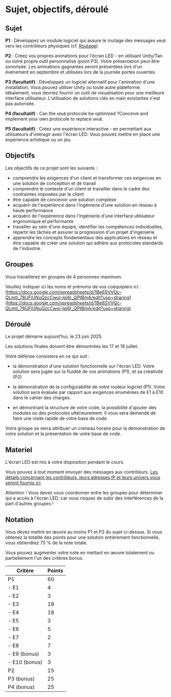 # Sujet, objectifs, déroulé

## Sujet

**P1** : Développez un module logiciel qui assure le routage des messages `eHuB` vers les contrôleurs physiques (cf. [Routage](../arch/040-routage.md))

**P2** : Créez vos propres animations pour l'écran LED - en utilisant Unity/Tan ou votre propre outil personnalisé (point P3). Votre présentation peut être sonorisée. Les animations gagnantes seront présentées lors d'un événement en septembre et utilisées lors de la journée portes ouvertes.

**P3 (facultatif)** : Développez un logiciel alternatif pour l'animation d'une installation. Vous pouvez utiliser Unity ou toute autre plateforme. Idéalement, vous devriez fournir un outil de visualisation pour une meilleure interface utilisateur. L'utilisation de solutions clés en main existantes n'est pas autorisée. 

**P4 (facultatif)** : Can the `eHuB` protocole be optimized ?Conceive and implement your own protocole to replace `eHuB`. 

**P5 (facultatif)** : Créez une expérience interactive - en permettant aux utilisateurs d'interagir avec l'écran LED. Vous pouvez mettre en place une expérience artistique ou un jeu. 

## Objectifs

Les objectifs de ce projet sont les suivants :

- comprendre les exigences d'un client et transformer ces exigences en une solution de conception et de travail
- comprendre le contexte d'un client et travailler dans le cadre des contraintes imposées par le client
- être capable de concevoir une solution complexe
- acquérir de l'expérience dans l'ingénierie d'une solution en réseau à haute performance
- acquérir de l'expérience dans l'ingénierie d'une interface utilisateur ergonomique et performante
- travailler au sein d'une équipe, identifier les compétences individuelles, répartir les tâches et assurer la progression d'un projet d'ingénierie.
- apprendre les concepts fondamentaux des applications en réseau et être capable de créer une solution qui adhère aux protocoles standards de l'industrie.

## Groupes

Vous travaillerez en groupes de 4 personnes maximum.

Veuillez indiquer ici les noms et prénoms de vos coéquipiers ici : [https://docs.google.com/spreadsheets/d/1Be6SVVQc-QLmtl_78UFlUNuQzcCwuI-lpj6r_QPtBmA/edit?usp=sharing](https://docs.google.com/spreadsheets/d/1Be6SVVQc-QLmtl_78UFlUNuQzcCwuI-lpj6r_QPtBmA/edit?usp=sharing)


## Déroulé

Le projet démarre aujourd'hui, le 23 juin 2025.

Les solutions finales doivent être démontrées les 17 et 18 juillet. 

Votre défense consistera en ce qui suit :

- la démonstration d'une solution fonctionnelle sur l'écran LED. Votre solution sera jugée sur la fluidité de vos animations (P1), et sa créativité (P2)

- la démonstration de la configurabilité de votre routeur logiciel (P1). Votre solution sera évaluée par rapport aux exigences énumérées de E1 à E10 dans le cahier des charges.

- en démontrant la structure de votre code, la possibilité d'ajouter des modules ou des protocoles ultérieurement. Il vous sera demandé de faire une visite rapide de votre base de code.

Votre groupe se verra attribuer un créneau horaire pour la démonstration de votre solution et la présentation de votre base de code.

## Materiel

L'écran LED est mis à votre disposition pendant le cours.

Vous pouvez à tout moment envoyer des messages aux contrôleurs.
[Les détails concernant les contrôleurs, leurs adresses IP et leurs univers vous seront fournis ici](../arch/050-ecran-led.md).

Attention ! Vous devez vous coordonner entre les groupes pour déterminer qui a accès à l'écran LED, car vous risquez de subir des interférences de la part d'autres groupes !

## Notation

Vous devez mettre en œuvre au moins P1 et P2 du sujet ci-dessus. Si vous obtenez la totalité des points pour une solution entièrement fonctionnelle, vous obtiendrez 75 % de la note totale.

Vous pouvez augmenter votre note en mettant en œuvre totalement ou partiellement l'un des critères bonus.

| Critère          | Points |
| ---------------- | ------ |
| P1               | 60     |
| - E1             | 4      |
| - E2             | 3      |
| - E3             | 18     |
| - E4             | 18     |
| - E5             | 3      |
| - E6             | 5      |
| - E7             | 2      |
| - E8             | 7      |
| - E9 (bonus)     | 3      |
| - E10 (bonus)    | 3      |
| P2               | 15     |
| P3 (bonus)       | 25     |
| P4 (bonus)       | 25     |